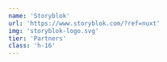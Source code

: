 ```yaml
---
name: 'Storyblok'
url: 'https://www.storyblok.com/?ref=nuxt'
img: 'storyblok-logo.svg'
tier: 'Partners'
class: 'h-16'
---
```

